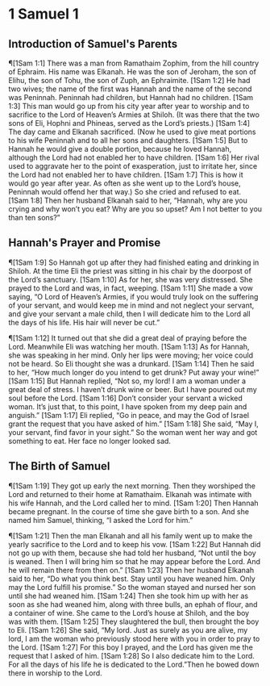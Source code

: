 # 1 Samuel 1

## Introduction of Samuel's Parents
¶[1Sam 1:1] There was a man from Ramathaim Zophim, from the hill country of Ephraim. His name was Elkanah. He was the son of Jeroham, the son of Elihu, the son of Tohu, the son of Zuph, an Ephraimite.
[1Sam 1:2] He had two wives; the name of the first was Hannah and the name of the second was Peninnah. Peninnah had children, but Hannah had no children.
[1Sam 1:3] This man would go up from his city year after year to worship and to sacrifice to the Lord of Heaven’s Armies at Shiloh. (It was there that the two sons of Eli, Hophni and Phineas, served as the Lord’s priests.)
[1Sam 1:4] The day came and Elkanah sacrificed. (Now he used to give meat portions to his wife Peninnah and to all her sons and daughters.
[1Sam 1:5] But to Hannah he would give a double portion, because he loved Hannah, although the Lord had not enabled her to have children.
[1Sam 1:6] Her rival used to aggravate her to the point of exasperation, just to irritate her, since the Lord had not enabled her to have children.
[1Sam 1:7] This is how it would go year after year. As often as she went up to the Lord’s house, Peninnah would offend her that way.) So she cried and refused to eat.
[1Sam 1:8] Then her husband Elkanah said to her, “Hannah, why are you crying and why won’t you eat? Why are you so upset? Am I not better to you than ten sons?”

## Hannah's Prayer and Promise
¶[1Sam 1:9] So Hannah got up after they had finished eating and drinking in Shiloh. At the time Eli the priest was sitting in his chair by the doorpost of the Lord’s sanctuary.
[1Sam 1:10] As for her, she was very distressed. She prayed to the Lord and was, in fact, weeping.
[1Sam 1:11] She made a vow saying, “O Lord of Heaven’s Armies, if you would truly look on the suffering of your servant, and would keep me in mind and not neglect your servant, and give your servant a male child, then I will dedicate him to the Lord all the days of his life. His hair will never be cut.”

¶[1Sam 1:12] It turned out that she did a great deal of praying before the Lord. Meanwhile Eli was watching her mouth.
[1Sam 1:13] As for Hannah, she was speaking in her mind. Only her lips were moving; her voice could not be heard. So Eli thought she was a drunkard.
[1Sam 1:14] Then he said to her, “How much longer do you intend to get drunk? Put away your wine!”
[1Sam 1:15] But Hannah replied, “Not so, my lord! I am a woman under a great deal of stress. I haven’t drunk wine or beer. But I have poured out my soul before the Lord.
[1Sam 1:16] Don’t consider your servant a wicked woman. It’s just that, to this point, I have spoken from my deep pain and anguish.”
[1Sam 1:17] Eli replied, “Go in peace, and may the God of Israel grant the request that you have asked of him.”
[1Sam 1:18] She said, “May I, your servant, find favor in your sight.” So the woman went her way and got something to eat. Her face no longer looked sad.

## The Birth of Samuel
¶[1Sam 1:19] They got up early the next morning. Then they worshiped the Lord and returned to their home at Ramathaim. Elkanah was intimate with his wife Hannah, and the Lord called her to mind.
[1Sam 1:20] Then Hannah became pregnant. In the course of time she gave birth to a son. And she named him Samuel, thinking, “I asked the Lord for him.”

¶[1Sam 1:21] Then the man Elkanah and all his family went up to make the yearly sacrifice to the Lord and to keep his vow.
[1Sam 1:22] But Hannah did not go up with them, because she had told her husband, “Not until the boy is weaned. Then I will bring him so that he may appear before the Lord. And he will remain there from then on.”
[1Sam 1:23] Then her husband Elkanah said to her, “Do what you think best. Stay until you have weaned him. Only may the Lord fulfill his promise.” So the woman stayed and nursed her son until she had weaned him.
[1Sam 1:24] Then she took him up with her as soon as she had weaned him, along with three bulls, an ephah of flour, and a container of wine. She came to the Lord’s house at Shiloh, and the boy was with them.
[1Sam 1:25] They slaughtered the bull, then brought the boy to Eli.
[1Sam 1:26] She said, “My lord. Just as surely as you are alive, my lord, I am the woman who previously stood here with you in order to pray to the Lord.
[1Sam 1:27] For this boy I prayed, and the Lord has given me the request that I asked of him.
[1Sam 1:28] So I also dedicate him to the Lord. For all the days of his life he is dedicated to the Lord.”Then he bowed down there in worship to the Lord.

